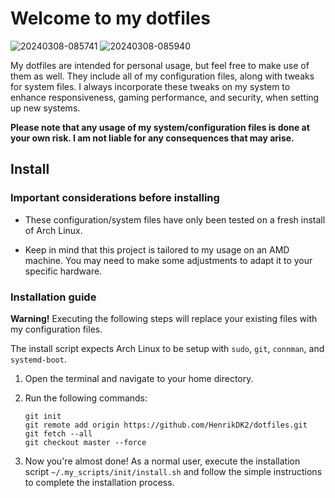 # Welcome to my dotfiles

![20240308-085741](https://github.com/HenrikDK2/dotfiles/assets/30632653/2356ff00-1e85-44dc-a348-05494f9ce953)
![20240308-085940](https://github.com/HenrikDK2/dotfiles/assets/30632653/8473e129-bf4c-451b-9a16-22a6d8330f71)

My dotfiles are intended for personal usage, but feel free to make use of them as well. They include all of my configuration files, along with tweaks for system files. I always incorporate these tweaks on my system to enhance responsiveness, gaming performance, and security, when setting up new systems.

**Please note that any usage of my system/configuration files is done at your own risk. I am not liable for any consequences that may arise.**

## Install

### Important considerations before installing

- These configuration/system files have only been tested on a fresh install of Arch Linux.

- Keep in mind that this project is tailored to my usage on an AMD machine. You may need to make some adjustments to adapt it to your specific hardware.

### Installation guide

**Warning!** Executing the following steps will replace your existing files with my configuration files.

The install script expects Arch Linux to be setup with `sudo`, `git`, `connman`, and `systemd-boot`.

1. Open the terminal and navigate to your home directory.

2. Run the following commands:

   ```
   git init
   git remote add origin https://github.com/HenrikDK2/dotfiles.git
   git fetch --all
   git checkout master --force
   ```

3. Now you're almost done! As a normal user, execute the installation script `~/.my_scripts/init/install.sh` and follow the simple instructions to complete the installation process.


